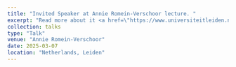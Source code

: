 ```yaml
---
title: "Invited Speaker at Annie Romein-Verschoor lecture. "
excerpt: "Read more about it <a href=\"https://www.universiteitleiden.nl/agenda/2025/03/annie-romein-verschoorlezing-2025\">here</a>."
collection: talks
type: "Talk"
venue: "Annie Romein-Verschoor"
date: 2025-03-07
location: "Netherlands, Leiden"
---
```


<!--- Lecture on gender bias in AI: "Can AI truly be free of bias, or is it a reflection of the world we create?" [Slides]("https://clararus.github.io/files/AnnieRomein-Verschoorlezing2025.pdf)
--->
<!---
Link to livestream: 
https://www.universiteitleiden.nl/nieuws/2025/03/livestream-arv-lezing
---> 
